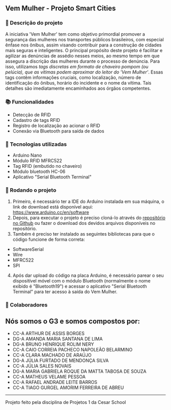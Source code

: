 ## Vem Mulher - Projeto Smart Cities

### 📝 Descrição do projeto
  A iniciativa 'Vem Mulher' tem como objetivo primordial promover a segurança das mulheres nos transportes públicos brasileiros, com especial ênfase nos ônibus, assim visando contribuir para a construção de cidades mais seguras e inteligentes.
  O principal propósito deste projeto é facilitar e agilizar as denúncias de assédio nesses meios, ao mesmo tempo em que assegura a discrição das mulheres durante o processo de denúncia. Para isso, utilizamos _tags discretas em formato de chaveiro pompom (ou pelúcia), que as vítimas podem aproximar do leitor do 'Vem Mulher'_. Essas tags contêm informações cruciais, como localização, número de identificação do ônibus, horário do incidente e o nome da vítima. Tais detalhes são imediatamente encaminhados aos órgãos competentes.

### 📚 Funcionalidades
* Detecção de RFID
* Cadastro de tags RFID
* Registro de localização ao acionar o RFID
* Conexão via Bluetooth para saída de dados

### 🔧 Tecnologias utilizadas
* Arduino Nano
* Módulo RFID MFRC522
* Tag RFID (embutido no chaveiro)
* Módulo bluetooth HC-06
* Aplicativo "Serial Bluetooth Terminal"

### 🚀 Rodando o projeto
1. Primeiro, é necessário ter a IDE do Arduino instalada em sua máquina, o link de download está disponível aqui: https://www.arduino.cc/en/software
2. Depois, para executar o projeto é preciso cloná-lo através do [repositório no Github](https://github.com/ticogafa/vem_mulher) ou fazer o download dos devidos arquivos disponíveis no repositório.
3. Também é  preciso ter instalado as seguintes bibliotecas para que o código funcione de forma correta:
* SoftwareSerial
* Wire
* MFRC522
* SPI
4. Após dar upload do código na placa Arduino, é necessário parear o seu dispositível móvel com o módulo Bluetooth (normalmente o nome exibido é "Bluetooth19") e acessar o aplicativo "Serial Bluetooth Terminal" para ter acesso à saída do Vem Mulher.

### 🤝 Colaboradores
Nós somos o G3 e somos compostos por:
---------------------------------------------
* CC-A ARTHUR DE ASSIS BORGES 
* DG-A AMANDA MARIA SANTANA DE LIMA 
* DG-A BRUNO HENRIQUE ROLIM NERY 
* CC-A CAIO CORREIA PACHECO NAPOLEÃO BELARMINO 
* CC-A CLARA MACHADO DE ARAÚJO 
* DG-A JÚLIA FURTADO DE MENDONÇA SILVA 
* CC-A JÚLIA SALES NOVAIS  
* DG-A MARIA GABRIELA ROQUE DA MATTA TABOSA DE SOUZA 
* CC-A MATHEUS VELAME PESSOA 
* CC-A RAFAEL ANDRADE LEITE BARROS 
* CC-A TIAGO GURGEL AMORIM FERREIRA DE ABREU 
----------------------------------------------
Projeto feito pela disciplina de Projetos 1 da Cesar School
